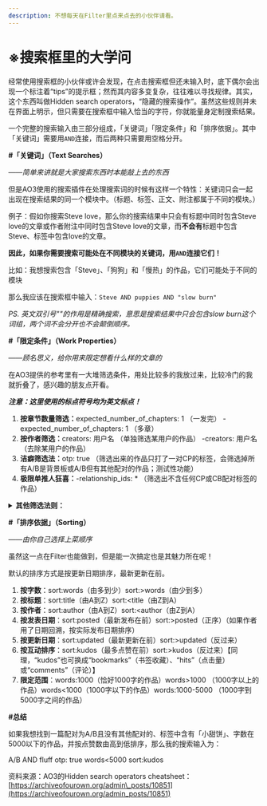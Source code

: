 ```yaml
---
description: 不想每天在Filter里点来点去的小伙伴请看。
---
```


# ※搜索框里的大学问

经常使用搜索框的小伙伴或许会发现，在点击搜索框但还未输入时，底下偶尔会出现一个标注着“tips”的提示框；然而其内容多变复杂，往往难以寻找规律。其实，这个东西叫做Hidden search operators，“隐藏的搜索操作”。虽然这些规则并未在界面上明示，但只需要在搜索框中输入恰当的字符，你就能量身定制搜索结果。

一个完整的搜索输入由三部分组成，「关键词」「限定条件」和「排序依据」。其中「关键词」需要用`AND`连接，而后两种只需要用空格分开。



**#「关键词」（Text Searches）**

_——简单来讲就是大家搜索东西时本能敲上去的东西_

但是AO3使用的搜索插件在处理搜索词的时候有这样一个特性：关键词只会一起出现在搜索结果的同一个模块中。（标题、标签、正文、附注都属于不同的模块。）

例子：假如你搜索Steve love，那么你的搜索结果中只会有标题中同时包含Steve love的文章或作者附注中同时包含Steve love的文章，而**不会有**标题中包含Steve、标签中包含love的文章。

**因此，如果你需要搜索可能处在不同模块的关键词，用`AND`连接它们！**

比如：我想搜索包含「Steve」、「狗狗」和「慢热」的作品，它们可能处于不同的模块

那么我应该在搜索框中输入：`Steve AND puppies AND "slow burn"`

_PS. 英文双引号""的作用是精确搜索，意思是搜索结果中只会包含slow burn这个词组，两个词不会分开也不会颠倒顺序。_



**#「限定条件」（Work Properties）**

_——顾名思义，给你用来限定想看什么样的文章的_

在AO3提供的参考里有一大堆筛选条件，用处比较多的我放过来，比较冷门的我就折叠了，感兴趣的朋友点开看。

_**注意：这里使用的标点符号均为英文标点！**_

1. **按章节数量筛选：**&#x65;xpected\_number\_of\_chapters: 1 （一发完） -expected\_number\_of\_chapters: 1 （多章）
2. **按作者筛选：**&#x63;reators: 用户名 （单独筛选某用户的作品） -creators: 用户名 （去除某用户的作品）
3. **洁癖筛选法：**&#x6F;tp: true （筛选出来的作品只打了一对CP的标签，会筛选掉所有A/B是背景板或A/B但有其他配对的作品；测试性功能）
4. **极限单推人狂喜：**-relationship\_ids: \* （筛选出不含任何CP或CB配对标签的作品）

<details>

<summary><strong>其他筛选法则：</strong></summary>

1. **按是否仅登录用户可见筛选：** restricted: true（是） restricted: false（不是）
2. **按作品皮肤筛选：** work\_skin\_id: 277（应用了某一个特殊作品皮肤的作品）
3. **按导入站点筛选：** imported\_from\_url: xyz（筛选出从xyz网址导入的作品，比如“username.dreamwidth.org”）
4. **按字符串筛选：** notes: 字符串 或 endnotes: 字符串（筛选出开头附注或结尾附注里含有你输入的字符串的作品，可以使用""进行精确搜索）；summary: 字符串（筛选出简介里含有你输入的字符串的作品）；series.title: 字符串（筛选出系列名称中含有你输入的字符串的作品）
5. **筛选出日期回溯的作品：**&#x62;ackdate: true（回溯了） backdate: false（没回溯）
6. **按是否在合集内筛选：**&#x63;ollection\_ids: \*（筛选出在合集内的作品）
7. **按是否是系列文筛选：**&#x73;eries.title: \*（筛选出系列文） -series.title: \*（筛选出非系列文）

</details>



**#「排序依据」（Sorting）**

_——由你自己选择上菜顺序_

虽然这一点在Filter也能做到，但是能一次搞定也是其魅力所在呢！

默认的排序方式是按更新日期排序，最新更新在前。

1. **按字数**：sort:words（由多到少）sort:>words（由少到多）
2. **按标题**：sort:title（由A到Z）sort:\<title（由Z到A）
3. **按作者**：sort:author（由A到Z）sort:\<author（由Z到A）
4. **按发表日期**：sort:posted（最新发布在前）sort:>posted（正序）（如果作者用了日期回溯，按实际发布日期排序）
5. **按更新日期**：sort:updated（最新更新在前）sort:>updated（反过来）
6. **按互动排序**：sort:kudos（最多点赞在前）sort:>kudos（反过来）【同理，“kudos”也可换成“bookmarks”（书签收藏）、“hits”（点击量）或“comments”（评论）】
7. **限定范围**：words:1000（恰好1000字的作品）words>1000 （1000字以上的作品）words<1000（1000字以下的作品）words:1000-5000 （1000字到5000字之间的作品）



**#总结**

如果我想找到一篇配对为A/B且没有其他配对的、标签中含有「小甜饼」、字数在5000以下的作品，并按点赞数由高到低排序，那么我的搜索输入为：

A/B AND fluff otp: true words<5000 sort:kudos



资料来源：AO3的Hidden search operators cheatsheet：[https://archiveofourown.org/admin\_posts/10851](https://archiveofourown.org/admin_posts/10851)
